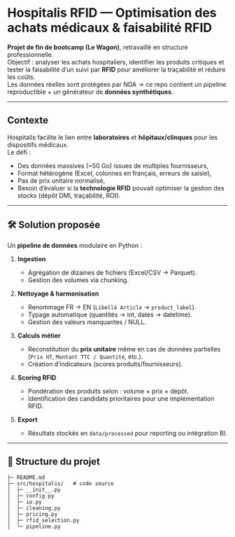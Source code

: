# Hospitalis RFID — Optimisation des achats médicaux & faisabilité RFID

**Projet de fin de bootcamp (Le Wagon)**, retravaillé en structure professionnelle.  
Objectif : analyser les achats hospitaliers, identifier les produits critiques et tester la faisabilité d’un suivi par **RFID** pour améliorer la traçabilité et réduire les coûts.  
Les données réelles sont protégées par NDA → ce repo contient un pipeline reproductible + un générateur de **données synthétiques**.

---

## Contexte

Hospitalis facilite le lien entre **laboratoires** et **hôpitaux/clinques** pour les dispositifs médicaux.  
Le défi :  
- Des données massives (~50 Go) issues de multiples fournisseurs,  
- Format hétérogène (Excel, colonnes en français, erreurs de saisie),  
- Pas de prix unitaire normalisé,  
- Besoin d’évaluer si la **technologie RFID** pouvait optimiser la gestion des stocks (dépôt DMI, traçabilité, ROI).

---

## 🛠️ Solution proposée

Un **pipeline de données** modulaire en Python :  

1. **Ingestion**  
   - Agrégation de dizaines de fichiers (Excel/CSV → Parquet).  
   - Gestion des volumes via chunking.

2. **Nettoyage & harmonisation**  
   - Renommage FR → EN (`Libellé Article` → `product_label`).  
   - Typage automatique (quantités → int, dates → datetime).  
   - Gestion des valeurs manquantes / NULL.

3. **Calculs métier**  
   - Reconstitution du **prix unitaire** même en cas de données partielles (`Prix HT`, `Montant TTC / Quantité`, etc.).  
   - Création d’indicateurs (scores produits/fournisseurs).

4. **Scoring RFID**  
   - Pondération des produits selon : volume × prix × dépôt.  
   - Identification des candidats prioritaires pour une implémentation RFID.

5. **Export**  
   - Résultats stockés en `data/processed` pour reporting ou intégration BI.

---

## 📂 Structure du projet

```hospitalis-rfid/
├─ README.md
├─ src/hospitalis/   # code source
│  ├─ __init__.py
│  ├─ config.py
│  ├─ io.py
│  ├─ cleaning.py
│  ├─ pricing.py
│  ├─ rfid_selection.py
│  └─ pipeline.py
